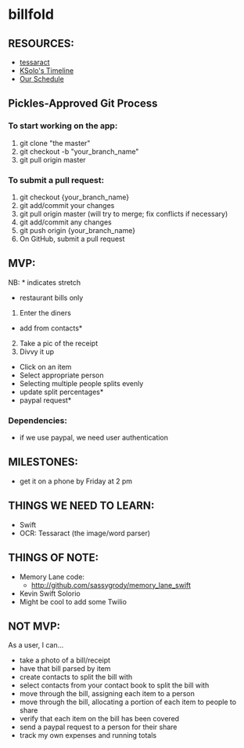 billfold
========


## RESOURCES:
- [tessaract](https://github.com/ldiqual/tesseract-ios)
- [KSolo's Timeline](https://github.com/fireflies-2014/phase-3-guide/blob/reorganize/resources/final-projects.md)
- [Our Schedule](https://github.com/KimpossibleG/billfold/blob/master/schedule)

## Pickles-Approved Git Process

### To start working on the app:
1. git clone "the master"
2. git checkout -b "your_branch_name"
3. git pull origin master

### To submit a pull request:
1. git checkout {your_branch_name}
2. git add/commit your changes
3. git pull origin master (will try to merge; fix conflicts if necessary)
4. git add/commit any changes
5. git push origin {your_branch_name}
6. On GitHub, submit a pull request


## MVP:
NB: * indicates stretch

- restaurant bills only

1. Enter the diners
- add from contacts*
2. Take a pic of the receipt 
3. Divvy it up
- Click on an item
- Select appropriate person
- Selecting multiple people splits evenly
- update split percentages*
- paypal request*

### Dependencies:
  - if we use paypal, we need user authentication

## MILESTONES:
- get it on a phone by Friday at 2 pm

## THINGS WE NEED TO LEARN:
- Swift
- OCR: Tessaract (the image/word parser)

## THINGS OF NOTE:
- Memory Lane code:
  - http://github.com/sassygrody/memory_lane_swift
- Kevin Swift Solorio
- Might be cool to add some Twilio
 

## NOT MVP:
As a user, I can...
- take a photo of a bill/receipt
- have that bill parsed by item
- create contacts to split the bill with
- select contacts from your contact book to split the bill with
- move through the bill, assigning each item to a person
- move through the bill, allocating a portion of each item to people to share
- verify that each item on the bill has been covered
- send a paypal request to a person for their share
- track my own expenses and running totals


